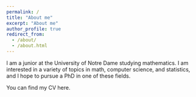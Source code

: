 ```yaml
---
permalink: /
title: "About me"
excerpt: "About me"
author_profile: true
redirect_from: 
  - /about/
  - /about.html
---
```


I am a junior at the University of Notre Dame studying mathematics. I am interested in a variety of topics in math, computer science, and statistics, and I hope to pursue a PhD in one of these fields.

You can find my CV here.
